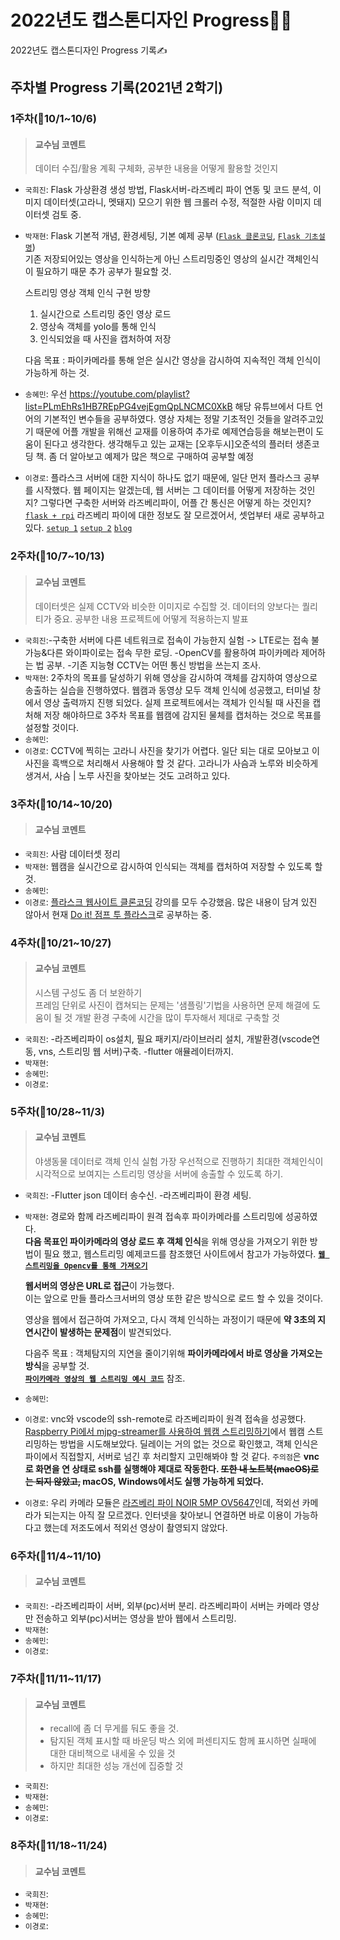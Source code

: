 2022년도 캡스톤디자인 Progress👨‍💻
===
2022년도 캡스톤디자인 Progress 기록✍

## 주차별 Progress 기록(2021년 2학기)
### 1주차(📆10/1~10/6)
> #### 교수님 코멘트
> 데이터 수집/활용 계획 구체화, 공부한 내용을 어떻게 활용할 것인지
* `국희진`: Flask 가상환경 생성 방법, Flask서버-라즈베리 파이 연동 및 코드 분석, 이미지 데이터셋(고라니, 멧돼지) 모으기 위한 웹 크롤러 수정, 적절한 사람 이미지 데이터셋 검토 중.
* `박재현`: Flask 기본적 개념, 환경세팅, 기본 예제 공부 ([`Flask 클론코딩`](https://www.youtube.com/channel/UCCaunu3Cv09ZCDxU13Gx3Hg/videos), [`Flask 기초설명`](https://wings2pc.tistory.com/entry/%EC%9B%B9-%EC%95%B1%ED%94%84%EB%A1%9C%EA%B7%B8%EB%9E%98%EB%B0%8D-%ED%8C%8C%EC%9D%B4%EC%8D%AC-%ED%94%8C%EB%9D%BC%EC%8A%A4%ED%81%ACPython-Flask-%EC%84%A4%EC%B9%98-%EB%B0%8F-%EC%9B%B9-%EC%95%A0%ED%94%8C%EB%A6%AC%EC%BC%80%EC%9D%B4%EC%85%98Web-Application-%EC%8B%9C%EC%9E%91))  
기존 저장되어있는 영상을 인식하는게 아닌 스트리밍중인 영상의 실시간 객체인식이 필요하기 때문 추가 공부가 필요할 것.


  스트리밍 영상 객체 인식 구현 방향
  1. 실시간으로 스트리밍 중인 영상 로드  
  2. 영상속 객체를 yolo를 통해 인식  
  3. 인식되었을 때 사진을 캡처하여 저장


  다음 목표 : 파이카메라를 통해 얻은 실시간 영상을 감시하여 지속적인 객체 인식이 가능하게 하는 것.  
* `송혜민`: 우선 https://youtube.com/playlist?list=PLmEhRs1HB7REpPG4vejEgmQpLNCMC0XkB 해당 유튜브에서 다트 언어의 기본적인 변수들을 공부하였다. 영상 자체는 정말 기초적인 것들을 알려주고있기 때문에 어플 개발을 위해선 교재를 이용하여 추가로 예제연습등을 해보는편이 도움이 된다고 생각한다.
 생각해두고 있는 교재는 [오후두시]오준석의 플러터 생존코딩 책. 좀 더 알아보고 예제가 많은 책으로 구매하여 공부할 예정


* `이경로`: 플라스크 서버에 대한 지식이 하나도 없기 때문에, 일단 먼저 플라스크 공부를 시작했다. 웹 페이지는 알겠는데, 웹 서버는 그 데이터를 어떻게 저장하는 것인지? 그렇다면 구축한 서버와 라즈베리파이, 어플 간 통신은 어떻게 하는 것인지?
[`flask + rpi`](https://www.youtube.com/watch?v=RPqSbdce5EM&ab_channel=ODIY%ED%95%9C%EA%B5%AD%EA%B3%BC%ED%95%99%EC%B0%BD%EC%9D%98%EC%9E%AC%EB%8B%A8)
라즈베리 파이에 대한 정보도 잘 모르겠어서, 셋업부터 새로 공부하고 있다.
[`setup 1`](https://www.youtube.com/watch?v=tenLLerqop8&ab_channel=%EA%B3%B5%EB%8C%80%EC%84%A0%EB%B0%B0)
[`setup 2`](https://www.youtube.com/watch?v=_LB6z7e0kIE&ab_channel=%EA%B3%B5%EB%8C%80%EC%84%A0%EB%B0%B0)
[`blog`](https://seolin.tistory.com/99)



### 2주차(📆10/7~10/13)
> #### 교수님 코멘트
> 데이터셋은 실제 CCTV와 비슷한 이미지로 수집할 것. 데이터의 양보다는 퀄리티가 중요.
> 공부한 내용 프로젝트에 어떻게 적용하는지 발표
* `국희진`:-구축한 서버에 다른 네트워크로 접속이 가능한지 실험 -> LTE로는 접속 불가능&다른 와이파이로는 접속 무한 로딩. -OpenCV를 활용하여 파이카메라 제어하는 법 공부. -기존 지능형 CCTV는
어떤 통신 방법을 쓰는지 조사.
* `박재현`: 2주차의 목표를 달성하기 위해 영상을 감시하여 객체를 감지하여 영상으로 송출하는 실습을 진행하였다. 웹캠과 동영상 모두 객체 인식에 성공했고, 터미널 창에서 영상 출력까지 진행 되었다. 실제 프로젝트에서는 객체가 인식될 때 사진을 캡처해 저장 해야하므로 3주차 목표를 웹캠에 감지된 물체를 캡처하는 것으로 목표를 설정할 것이다.
* `송혜민`:
* `이경로`: CCTV에 찍히는 고라니 사진을 찾기가 어렵다. 일단 되는 대로 모아보고 이 사진을 흑백으로 처리해서 사용해야 할 것 같다. 고라니가 사슴과 노루와 비슷하게 생겨서, 사슴 | 노루 사진을 찾아보는 것도 고려하고 있다.

### 3주차(📆10/14~10/20)
> #### 교수님 코멘트
* `국희진`: 사람 데이터셋 정리
* `박재현`: 웹캠을 실시간으로 감시하여 인식되는 객체를 캡처하여 저장할 수 있도록 할것.
* `송혜민`:
* `이경로`: [플라스크 웹사이트 클론코딩](https://www.youtube.com/playlist?list=PLqIc89sXpwUBmr0Z282fm9JurDDYBE55r) 강의를 모두 수강했음. 많은 내용이 담겨 있진 않아서 현재 [Do it! 점프 투 플라스크](https://wikidocs.net/book/4542)로 공부하는 중.


### 4주차(📆10/21~10/27)
> #### 교수님 코멘트
> 시스템 구성도 좀 더 보완하기    
> 프레임 단위로 사진이 캡쳐되는 문제는 '샘플링'기법을 사용하면 문제 해결에 도움이 될 것
> 개발 환경 구축에 시간을 많이 투자해서 제대로 구축할 것
* `국희진`: -라즈베리파이 os설치, 필요 패키지/라이브러리 설치, 개발환경(vscode연동, vns, 스트리밍 웹 서버)구축. -flutter 애뮬레이터까지.
* `박재현`: 
* `송혜민`:
* `이경로`:

### 5주차(📆10/28~11/3)
> #### 교수님 코멘트
> 야생동물 데이터로 객체 인식 실험 가장 우선적으로 진행하기
> 최대한 객체인식이 시각적으로 보여지는 스트리밍 영상을 서버에 송출할 수 있도록 하기.
* `국희진`: -Flutter json 데이터 송수신. -라즈베리파이 환경 세팅.
* `박재현`: 경로와 함께 라즈베리파이 원격 접속후 파이카메라를 스트리밍에 성공하였다.  
 **다음 목표인 파이카메라의 영상 로드 후 객체 인식**을 위해 영상을 가져오기 위한 방법이 필요 했고, 
 웹스트리밍 예제코드를 참조했던 사이트에서 참고가 가능하였다. [**`웹 스트리밍을 Opencv를 통해 가져오기`**](https://webnautes.tistory.com/1262)  
 
   **웹서버의 영상은 URL로 접근**이 가능했다.  
   이는 앞으로 만들 플라스크서버의 영상 또한 같은 방식으로 로드 할 수 있을 것이다.
   
   영상을 웹에서 접근하여 가져오고, 다시 객체 인식하는 과정이기 때문에 **약 3초의 지연시간이 발생하는 문제점**이 발견되었다.
 
   다음주 목표 : 객체탐지의 지연을 줄이기위해 **파이카메라에서 바로 영상을 가져오는 방식**을 공부할 것.  
   [**`파이카메라 영상의 웹 스트리밍 예시 코드`**](https://github.com/jacksonliam/mjpg-streamer) 참조.
* `송혜민`:
* `이경로`: vnc와 vscode의 ssh-remote로 라즈베리파이 원격 접속을 성공했다. [Raspberry Pi에서 mjpg-streamer를 사용하여 웹캠 스트리밍하기](https://webnautes.tistory.com/1261)에서 웹캠 스트리밍하는 방법을 시도해보았다. 딜레이는 거의 없는 것으로 확인했고, 객체 인식은 파이에서 직접할지, 서버로 넘긴 후 처리할지 고민해봐야 할 것 같다. `주의점`은 **vnc로 화면을 연 상태로 ssh를 실행해야 제대로 작동한다. ~~또한 내 노트북(macOS)로는 되지 않았고,~~ macOS, Windows에서도 실행 가능하게 되었다.**
* `이경로`: 우리 카메라 모듈은 [라즈베리 파이 NOIR 5MP OV5647](https://www.devicemart.co.kr/goods/view?no=12232529)인데, 적외선 카메라가 되는지는 아직 잘 모르겠다. 인터넷을 찾아보니 연결하면 바로 이용이 가능하다고 했는데 저조도에서 적외선 영상이 촬영되지 않았다.

### 6주차(📆11/4~11/10)
> #### 교수님 코멘트
* `국희진`: -라즈베리파이 서버, 외부(pc)서버 분리. 라즈베리파이 서버는 카메라 영상만 전송하고 외부(pc)서버는 영상을 받아 웹에서 스트리밍.
* `박재현`: 
* `송혜민`:
* `이경로`:

### 7주차(📆11/11~11/17)
> #### 교수님 코멘트
> * recall에 좀 더 무게를 둬도 좋을 것. 
> * 탐지된 객체 표시할 때 바운딩 박스 외에 퍼센티지도 함께 표시하면 실패에 대한 대비책으로 내세울 수 있을 것
> * 하지만 최대한 성능 개선에 집중할 것
* `국희진`: 
* `박재현`: 
* `송혜민`:
* `이경로`:

### 8주차(📆11/18~11/24)
> #### 교수님 코멘트
* `국희진`: 
* `박재현`: 
* `송혜민`:
* `이경로`:
